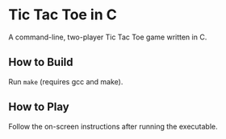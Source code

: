 # Tic Tac Toe in C

A command-line, two-player Tic Tac Toe game written in C.

## How to Build

Run `make` (requires gcc and make).

## How to Play

Follow the on-screen instructions after running the executable.
